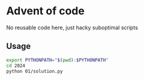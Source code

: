 # Advent of code

No reusable code here, just hacky suboptimal scripts


## Usage

```sh
export PYTHONPATH="$(pwd):$PYTHONPATH"
cd 2024
python 01/solution.py
```
